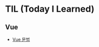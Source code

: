 # TIL (Today I Learned)

## Vue 
<ul>
  <li>
    <a href="https://github.com/Suhyxn/TIL/tree/main/Vue/Vue-grammar.md" />Vue 문법</a>
  </li>
</ul>